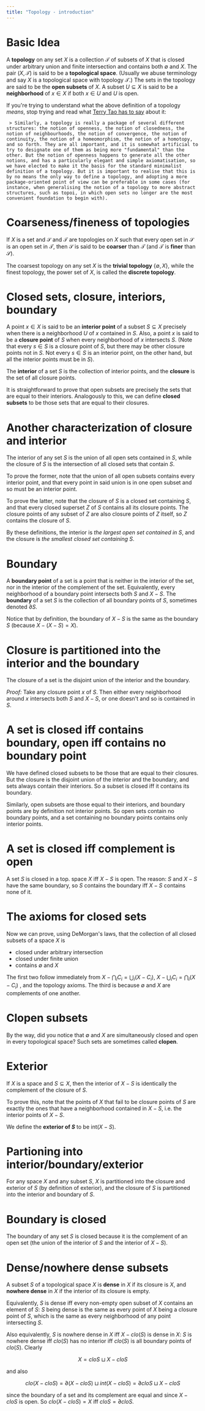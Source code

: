 ```yaml
---
title: "Topology - introduction"
---
```


# Basic Idea

A **topology** on any set $X$ is a collection $\mathcal{T}$ of subsets of $X$ that is closed under arbitrary union and finite intersection and contains both $\emptyset$ and $X$. The pair $(X, \mathcal{T})$ is said to be a **topological space**. (Usually we abuse terminology and say $X$ is a topological space with topology $\mathcal{T}$.) The sets in the topology are said to be the **open subsets** of $X$. A subset $U \subseteq X$ is said to be a **neighborhood** of $x \in X$ if both $x \in U$ and $U$ is open.

If you're trying to understand what the above definition of a topology *means*, stop trying and read what [Terry Tao has to say](http://mathoverflow.net/a/30231) about it:

     > Similarly, a topology is really a package of several different structures: the notion of openness, the notion of closedness, the notion of neighbourhoods, the notion of convergence, the notion of continuity, the notion of a homeomorphism, the notion of a homotopy, and so forth. They are all important, and it is somewhat artificial to try to designate one of them as being more "fundamental" than the other. But the notion of openness happens to generate all the other notions, and has a particularly elegant and simple axiomatisation, so we have elected to make it the basis for the standard minimalist definition of a topology. But it is important to realise that this is by no means the only way to define a topology, and adopting a more package-oriented point of view can be preferable in some cases (for instance, when generalising the notion of a topology to more abstract structures, such as topoi, in which open sets no longer are the most convenient foundation to begin with).

# Coarseness/fineness of topologies

If $X$ is a set and $\mathcal{S}$ and $\mathcal{T}$ are topologies on $X$ such that every open set in $\mathcal{S}$ is an open set in $\mathcal{T}$, then $\mathcal{S}$ is said to be **coarser** than $\mathcal{T}$ (and $\mathcal{T}$ is **finer** than $\mathcal{S}$).

The coarsest topology on any set $X$ is the **trivial topology** $\{ \emptyset, X\}$, while the finest topology, the power set of $X$, is called the **discrete topology**.

# Closed sets, closure, interiors, boundary

A point $x \in X$ is said to be an **interior point** of a subset $S \subseteq X$ precisely when there is a neighborhood $U$ of $x$ contained in $S$. Also, a point $x$ is said to be a **closure point** of $S$ when every neighborhood of $x$ intersects $S$. (Note that every $s \in S$ is a closure point of $S$, but there may be other closure points not in $S$. Not every $s \in S$ is an interior point, on the other hand, but all the interior points must be in $S$).

The **interior** of a set $S$ is the collection of interior points, and the **closure** is the set of all closure points.

It is straightforward to prove that open subsets are precisely the sets that are equal to their interiors. Analogously to this, we can define **closed subsets** to be those sets that are equal to their closures.

# Another characterization of closure and interior

The interior of any set $S$ is the union of all open sets contained in $S$, while the closure of $S$ is the intersection of all closed sets that contain $S$.

To prove the former, note that the union of all open subsets contains every interior point, and that every point in said union is in one open subset and so must be an interior point.

To prove the latter, note that the closure of $S$ is a closed set containing $S$, and that every closed superset $Z$ of $S$ contains all its closure points. The closure points of any subset of $Z$ are also closure points of $Z$ itself, so $Z$ contains the closure of $S$.

By these definitions, the interior is *the largest open set contained in $S$*, and the closure is *the smallest closed set containing $S$*.

# Boundary
A **boundary point** of a set is a point that is neither in the interior of the set, nor in the interior of the complement of the set. Equivalently, every neighborhood of a boundary point intersects both $S$ and $X - S$. The **boundary** of a set $S$ is the collection of all boundary points of $S$, sometimes denoted $\partial S$.

Notice that by definition, the boundary of $X - S$ is the same as the boundary $S$ (because $X - (X - S) = X$).

# Closure is partitioned into the interior and the boundary

The closure of a set is the disjoint union of the interior and the boundary.

*Proof:* Take any closure point $x$ of $S$. Then either every neighborhood around $x$ intersects both $S$ and $X - S$, or one doesn't and so is contained in $S$.

# A set is closed iff contains boundary, open iff contains no boundary point

We have defined closed subsets to be those that are equal to their closures. But the closure is the disjoint union of the interior and the boundary, and sets always contain their interiors. So a subset is closed iff it contains its boundary.

Similarly, open subsets are those equal to their interiors, and boundary points are by definition not interior points. So open sets contain no boundary points, and a set containing no boundary points contains only interior points.

# A set is closed iff complement is open 

A set $S$ is closed in a top. space $X$ iff $X - S$ is open. The reason: $S$ and $X - S$ have the same boundary, so $S$ contains the boundary iff $X - S$ contains none of it.

# The axioms for closed sets

Now we can prove, using DeMorgan's laws, that the collection of all closed subsets of a space $X$ is

  - closed under arbitrary intersection
  - closed under finite union
  - contains $\emptyset$ and $X$

The first two follow immediately from $X - \bigcap_i C_i = \bigcup_i (X - C_i)$, $X - \bigcup_i C_i = \bigcap_i (X - C_i)$ , and the topology axioms. The third is because $\emptyset$ and $X$ are complements of one another.

# Clopen subsets

By the way, did you notice that $\emptyset$ and $X$ are simultaneously closed and open in every topological space? Such sets are sometimes called **clopen**.

# Exterior

If $X$ is a space and $S \subseteq X$, then the interior of $X - S$ is identically the complement of the closure of $S$. 

To prove this, note that the points of $X$ that fail to be closure points of $S$ are exactly the ones that have a neighborhood contained in $X - S$, i.e. the interior points of $X - S$.

We define the **exterior of $S$** to be $\text{int}(X - S)$.

# Partioning into interior/boundary/exterior

For any space $X$ and any subset $S$, $X$ is partitioned into the closure and exterior of $S$ (by definition of exterior), and the closure of $S$ is partitioned into the interior and boundary of $S$.


# Boundary is closed

The boundary of any set $S$ is closed because it is the complement of an open set (the union of the interior of $S$ and the interior of $X - S$).

# Dense/nowhere dense subsets

A subset $S$ of a topological space $X$ is **dense** in $X$ if its closure is $X$, and **nowhere dense** in $X$ if the interior of its closure is empty.

Equivalently, $S$ is dense iff every non-empty open subset of $X$ contains an element of $S$: $S$ being dense is the same as every point of $X$ being a closure point of $S$, which is the same as every neighborhood of any point intersecting $S$.

Also equivalently, $S$ is nowhere dense in $X$ iff $X - clo(S)$ is dense in $X$: $S$ is nowhere dense iff $clo(S)$ has no interior iff $clo(S)$ is all boundary points of $clo(S)$. Clearly

$$X = clo S \sqcup X - clo S$$

and also

$$clo(X - clo S) = \partial(X - clo S) \sqcup int(X - clo S) = \partial clo S \sqcup X - clo S$$

since the boundary of a set and its complement are equal and since $X - clo S$ is open. So $clo(X - clo S) = X$ iff $clo S = \partial clo S$.
